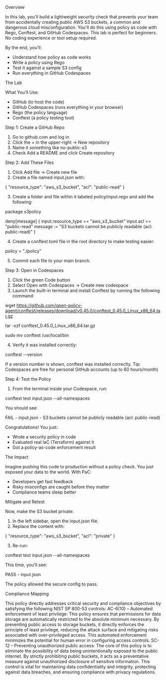 Overview

In this lab, you'll build a lightweight security check that prevents your team from accidentally creating public AWS S3 buckets, a common and dangerous cloud misconfiguration. You'll do this using policy as code with Rego, Conftest, and GitHub Codespaces.
This lab is perfect for beginners. No coding experience or tool setup required.

By the end, you’ll:
- Understand how policy as code works
- Write a policy using Rego
- Test it against a sample S3 config
- Run everything in GitHub Codespaces



The Lab

What You’ll Use:
- GitHub (to host the code)
- GitHub Codespaces (runs everything in your browser)
- Rego (the policy language)
- Conftest (a policy testing tool)


Step 1: Create a GitHub Repo
1. Go to github.com and log in
2. Click the + in the upper-right → New repository
3. Name it something like no-public-s3
4. Check Add a README and click Create repository


Step 2: Add These Files
1. Click Add file → Create new file
2. Create a file named input.json with:

{
  "resource_type": "aws_s3_bucket",
  "acl": "public-read"
}

3. Create a folder and file within it labeled policy/input.rego and add the following:

package s3policy

deny[message] {
  input.resource_type == "aws_s3_bucket"
  input.acl == "public-read"
  message := "S3 buckets cannot be publicly readable (acl: public-read)"
}

4. Create a conftest.toml file in the root directory to make testing easier:

policy = "./policy"

5. Commit each file to your main branch.


Step 3: Open in Codespaces
1. Click the green Code button
2. Select Open with Codespaces → Create new codespace
3. Launch the built-in terminal and install Conftest by running the following command:

wget https://github.com/open-policy-agent/conftest/releases/download/v0.45.0/conftest_0.45.0_Linux_x86_64.tar.gz

tar -xzf conftest_0.45.0_Linux_x86_64.tar.gz

sudo mv conftest /usr/local/bin

4. Verify it was installed correctly:

conftest --version

If a version number is shown, conftest was installed correctly.
Tip: Codespaces are free for personal GitHub accounts (up to 60 hours/month)


Step 4: Test the Policy
1. From the terminal inside your Codespace, run:

conftest test input.json --all-namespaces

You should see:

FAIL - input.json - S3 buckets cannot be publicly readable (acl: public-read)

Congratulations! You just:
- Wrote a security policy in code
- Evaluated real IaC (Terraform) against it
- Got a policy-as-code enforcement result




The Impact

Imagine pushing this code to production without a policy check. You just exposed your data to the world.
With PaC:
- Developers get fast feedback
- Risky misconfigs are caught before they matter
- Compliance teams sleep better




Mitigate and Retest

Now, make the S3 bucket private.
1. In the left sidebar, open the input.json file.
2. Replace the content with:

{
  "resource_type": "aws_s3_bucket",
  "acl": "private"
}

3.	Re-run:

conftest test input.json --all-namespaces

This time, you’ll see:

PASS - input.json

The policy allowed the secure config to pass. 



Compliance Mapping

This policy directly addresses critical security and compliance objectives by satisfying the following NIST SP 800-53 controls:
AC-6(10) – Automated enforcement of least privilege: This policy ensures that permissions for data storage are automatically restricted to the absolute minimum necessary. By preventing public access to storage buckets, it directly enforces the principle of least privilege, reducing the attack surface and mitigating risks associated with over-privileged access. This automated enforcement minimizes the potential for human error in configuring access controls.
SC-12 – Preventing unauthorized public access: The core of this policy is to eliminate the possibility of data being unintentionally exposed to the public internet. By strictly prohibiting public buckets, it acts as a preventative measure against unauthorized disclosure of sensitive information. This control is vital for maintaining data confidentiality and integrity, protecting against data breaches, and ensuring compliance with privacy regulations.
